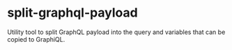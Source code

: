 # split-graphql-payload
Utility tool to split GraphQL payload into the query and variables that can be copied to GraphiQL.
